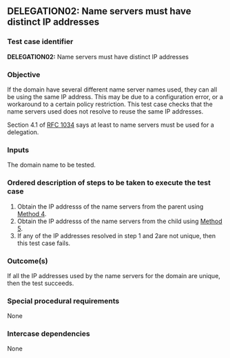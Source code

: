 ## DELEGATION02: Name servers must have distinct IP addresses

### Test case identifier

**DELEGATION02:** Name servers must have distinct IP addresses

### Objective

If the domain have several different name server names used, they can all
be using the same IP address. This may be due to a configuration error, or
a workaround to a certain policy restriction. This test case checks that
the name servers used does not resolve to reuse the same IP addresses.

Section 4.1 of [RFC 1034](http://tools.ietf.org/html/rfc1034) says at least
to name servers must be used for a delegation.

### Inputs

The domain name to be tested.

### Ordered description of steps to be taken to execute the test case

1. Obtain the IP addresss of the name servers from the parent using
   [Method 4](../Methods.md#method-4-obtain-glue-address-records-from-parent).
2. Obtain the IP addresss of the name servers from the child using
   [Method 5](../Methods.md#method-5-obtain-the-name-server-address-records-from-child).
3. If any of the IP addresses resolved in step 1 and 2are not unique, then this
   test case fails.

### Outcome(s)

If all the IP addresses used by the name servers for the domain are unique,
then the test succeeds.

### Special procedural requirements

None 

### Intercase dependencies

None
